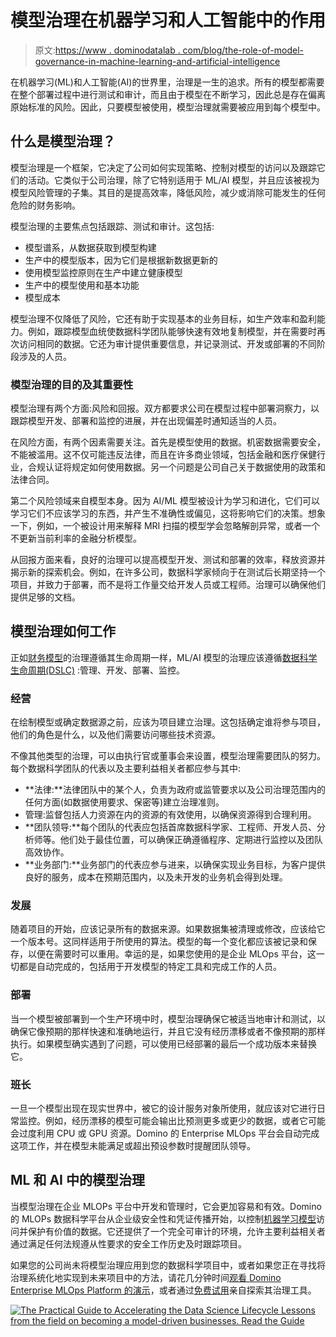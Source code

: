 # 模型治理在机器学习和人工智能中的作用

> 原文:[https://www . dominodatalab . com/blog/the-role-of-model-governance-in-machine-learning-and-artificial-intelligence](https://www.dominodatalab.com/blog/the-role-of-model-governance-in-machine-learning-and-artificial-intelligence)

在机器学习(ML)和人工智能(AI)的世界里，治理是一生的追求。所有的模型都需要在整个部署过程中进行测试和审计，而且由于模型在不断学习，因此总是存在偏离原始标准的风险。因此，只要模型被使用，模型治理就需要被应用到每个模型中。

## 什么是模型治理？

模型治理是一个框架，它决定了公司如何实现策略、控制对模型的访问以及跟踪它们的活动。它类似于公司治理，除了它特别适用于 ML/AI 模型，并且应该被视为模型风险管理的子集。其目的是提高效率，降低风险，减少或消除可能发生的任何危险的财务影响。

模型治理的主要焦点包括跟踪、测试和审计。这包括:

*   模型谱系，从数据获取到模型构建
*   生产中的模型版本，因为它们是根据新数据更新的
*   使用模型监控原则在生产中建立健康模型
*   生产中的模型使用和基本功能
*   模型成本

模型治理不仅降低了风险，它还有助于实现基本的业务目标，如生产效率和盈利能力。例如，跟踪模型血统使数据科学团队能够快速有效地复制模型，并在需要时再次访问相同的数据。它还为审计提供重要信息，并记录测试、开发或部署的不同阶段涉及的人员。

### 模型治理的目的及其重要性

模型治理有两个方面:风险和回报。双方都要求公司在模型过程中部署洞察力，以跟踪模型开发、部署和监控的进展，并在出现偏差时通知适当的人员。

在风险方面，有两个因素需要关注。首先是模型使用的数据。机密数据需要安全，不能被滥用。这不仅可能违反法律，而且在许多商业领域，包括金融和医疗保健行业，合规认证将规定如何使用数据。另一个问题是公司自己关于数据使用的政策和法律合同。

第二个风险领域来自模型本身。因为 AI/ML 模型被设计为学习和进化，它们可以学习它们不应该学习的东西，并产生不准确性或偏见，这将影响它们的决策。想象一下，例如，一个被设计用来解释 MRI 扫描的模型学会忽略解剖异常，或者一个不更新当前利率的金融分析模型。

从回报方面来看，良好的治理可以提高模型开发、测试和部署的效率，释放资源并揭示新的探索机会。例如，在许多公司，数据科学家倾向于在测试后长期坚持一个项目，并致力于部署，而不是将工作量交给开发人员或工程师。治理可以确保他们提供足够的文档。

## 模型治理如何工作

正如[财务模型](https://www.afponline.org/ideas-inspiration/topics/articles/Details/what-is-a-financial-model/)的治理遵循其生命周期一样，ML/AI 模型的治理应该遵循[数据科学生命周期(DSLC)](https://www.dominodatalab.com/blog/adopting-the-4-step-data-science-lifecycle-for-data-science-projects) :管理、开发、部署、监控。

### 经营

在绘制模型或确定数据源之前，应该为项目建立治理。这包括确定谁将参与项目，他们的角色是什么，以及他们需要访问哪些技术资源。

不像其他类型的治理，可以由执行官或董事会来设置，模型治理需要团队的努力。每个数据科学团队的代表以及主要利益相关者都应参与其中:

*   **法律:**法律团队中的某个人，负责为政府或监管要求以及公司治理范围内的任何方面(如数据使用要求、保密等)建立治理准则。
*   管理:监督包括人力资源在内的资源的有效使用，以确保资源得到合理利用。
*   **团队领导:**每个团队的代表应包括首席数据科学家、工程师、开发人员、分析师等。他们处于最佳位置，可以确保正确遵循程序、定期进行监控以及团队高效协作。
*   **业务部门:**业务部门的代表应参与进来，以确保实现业务目标，为客户提供良好的服务，成本在预期范围内，以及未开发的业务机会得到处理。

### 发展

随着项目的开始，应该记录所有的数据来源。如果数据集被清理或修改，应该给它一个版本号。这同样适用于所使用的算法。模型的每一个变化都应该被记录和保存，以便在需要时可以重用。幸运的是，如果您使用的是企业 MLOps 平台，这一切都是自动完成的，包括用于开发模型的特定工具和完成工作的人员。

### 部署

当一个模型被部署到一个生产环境中时，模型治理确保它被适当地审计和测试，以确保它像预期的那样快速和准确地运行，并且它没有经历漂移或者不像预期的那样执行。如果模型确实遇到了问题，可以使用已经部署的最后一个成功版本来替换它。

### 班长

一旦一个模型出现在现实世界中，被它的设计服务对象所使用，就应该对它进行日常监控。例如，经历漂移的模型可能会输出比预测更多或更少的数据，或者它可能会过度利用 CPU 或 GPU 资源。Domino 的 Enterprise MLOps 平台会自动完成这项工作，并在模型未能满足或超出预设参数时提醒团队领导。

## ML 和 AI 中的模型治理

当模型治理在企业 MLOPs 平台中开发和管理时，它会更加容易和有效。Domino 的 MLOPs 数据科学平台从企业级安全性和凭证传播开始，以控制[机器学习模型](https://www.dominodatalab.com/blog/a-guide-to-machine-learning-models)访问并保护有价值的数据。它还提供了一个完全可审计的环境，允许主要利益相关者通过满足任何法规遵从性要求的安全工作历史及时跟踪项目。

如果您的公司尚未将模型治理应用到您的数据科学项目中，或者如果您正在寻找将治理系统化地实现到未来项目中的方法，请花几分钟时间[观看 Domino Enterprise MLOps Platform 的演示](https://www.dominodatalab.com/demo/)，或者通过[免费试用](https://www.dominodatalab.com/trial/)亲自探索其治理工具。

[![The Practical Guide to  Accelerating the Data Science Lifecycle  Lessons from the field on becoming a model-driven businesses.   Read the Guide](../Images/733c37e12c2c7c37295fb3198e3a226a.png)](https://cta-redirect.hubspot.com/cta/redirect/6816846/c77ca351-ae85-425a-9ee3-c264b3bc4a69)
